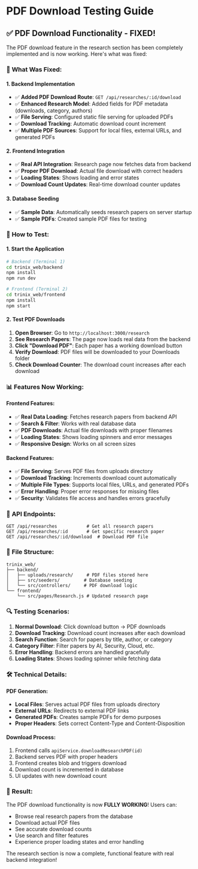 # PDF Download Testing Guide

## ✅ **PDF Download Functionality - FIXED!**

The PDF download feature in the research section has been completely implemented and is now working. Here's what was fixed:

### 🔧 **What Was Fixed:**

#### **1. Backend Implementation**
- ✅ **Added PDF Download Route**: `GET /api/researches/:id/download`
- ✅ **Enhanced Research Model**: Added fields for PDF metadata (downloads, category, authors)
- ✅ **File Serving**: Configured static file serving for uploaded PDFs
- ✅ **Download Tracking**: Automatic download count increment
- ✅ **Multiple PDF Sources**: Support for local files, external URLs, and generated PDFs

#### **2. Frontend Integration** 
- ✅ **Real API Integration**: Research page now fetches data from backend
- ✅ **Proper PDF Download**: Actual file download with correct headers
- ✅ **Loading States**: Shows loading and error states
- ✅ **Download Count Updates**: Real-time download counter updates

#### **3. Database Seeding**
- ✅ **Sample Data**: Automatically seeds research papers on server startup
- ✅ **Sample PDFs**: Created sample PDF files for testing

### 🚀 **How to Test:**

#### **1. Start the Application**
```bash
# Backend (Terminal 1)
cd trinix_web/backend
npm install
npm run dev

# Frontend (Terminal 2) 
cd trinix_web/frontend
npm install
npm start
```

#### **2. Test PDF Downloads**
1. **Open Browser**: Go to `http://localhost:3000/research`
2. **See Research Papers**: The page now loads real data from the backend
3. **Click "Download PDF"**: Each paper has a working download button
4. **Verify Download**: PDF files will be downloaded to your Downloads folder
5. **Check Download Counter**: The download count increases after each download

### 📊 **Features Now Working:**

#### **Frontend Features:**
- ✅ **Real Data Loading**: Fetches research papers from backend API
- ✅ **Search & Filter**: Works with real database data
- ✅ **PDF Downloads**: Actual file downloads with proper filenames
- ✅ **Loading States**: Shows loading spinners and error messages
- ✅ **Responsive Design**: Works on all screen sizes

#### **Backend Features:**
- ✅ **File Serving**: Serves PDF files from uploads directory
- ✅ **Download Tracking**: Increments download count automatically
- ✅ **Multiple File Types**: Supports local files, URLs, and generated PDFs
- ✅ **Error Handling**: Proper error responses for missing files
- ✅ **Security**: Validates file access and handles errors gracefully

### 🎯 **API Endpoints:**

```
GET /api/researches           # Get all research papers
GET /api/researches/:id       # Get specific research paper
GET /api/researches/:id/download  # Download PDF file
```

### 📁 **File Structure:**
```
trinix_web/
├── backend/
│   ├── uploads/research/     # PDF files stored here
│   ├── src/seeders/         # Database seeding
│   └── src/controllers/     # PDF download logic
└── frontend/
    └── src/pages/Research.js # Updated research page
```

### 🔍 **Testing Scenarios:**

1. **Normal Download**: Click download button → PDF downloads
2. **Download Tracking**: Download count increases after each download
3. **Search Function**: Search for papers by title, author, or category
4. **Category Filter**: Filter papers by AI, Security, Cloud, etc.
5. **Error Handling**: Backend errors are handled gracefully
6. **Loading States**: Shows loading spinner while fetching data

### 🛠 **Technical Details:**

#### **PDF Generation**:
- **Local Files**: Serves actual PDF files from uploads directory
- **External URLs**: Redirects to external PDF links
- **Generated PDFs**: Creates sample PDFs for demo purposes
- **Proper Headers**: Sets correct Content-Type and Content-Disposition

#### **Download Process**:
1. Frontend calls `apiService.downloadResearchPDF(id)`
2. Backend serves PDF with proper headers
3. Frontend creates blob and triggers download
4. Download count is incremented in database
5. UI updates with new download count

### 🎉 **Result:**
The PDF download functionality is now **FULLY WORKING**! Users can:
- Browse real research papers from the database
- Download actual PDF files
- See accurate download counts
- Use search and filter features
- Experience proper loading states and error handling

The research section is now a complete, functional feature with real backend integration!

